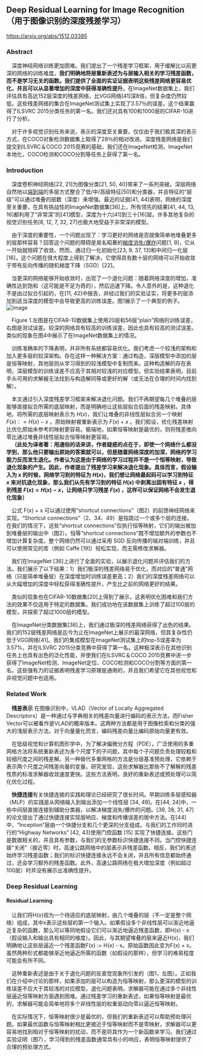 ## Deep Residual Learning for Image Recognition（用于图像识别的深度残差学习）
https://arxiv.org/abs/1512.03385

### Abstract
&emsp;深度神经网络训练更加困难。我们提出了一个残差学习框架，用于缓解比以前更深的网络的训练难度。**我们明确地将层重新表述为与层输入相关的学习残差函数，而不是学习无关的函数。我们提供了全面的实证证据表明这些残差网络更容易优化，并且可以从显著增加的深度中获得准确性提升**。在ImageNet数据集上，我们评估具有高达152层深度的残差网络，比VGG网络[41]深8倍，但复杂度仍然较低。这些残差网络的集合在ImageNet测试集上实现了3.57％的误差。这个结果赢得了ILSVRC 2015分类任务的第一名。我们还对具有100和1000层的CIFAR-10进行了分析。  


&emsp;对于许多视觉识别任务来说，表示的深度至关重要。仅仅由于我们极其深的表示方式，在COCO对象检测数据集上取得了28％的相对改进。深度残差网络是我们提交到ILSVRC＆COCO 2015竞赛的基础，我们还在ImageNet检测，ImageNet本地化，COCO检测和COCO分割等任务上获得了第一名。  

### Introduction
&emsp;深度卷积神经网络[22, 21]为图像分类[21, 50, 40]带来了一系列突破。深层网络自然地以[端到端](https://github.com/CloseYYLab/YiliYili/blob/main/%E9%80%9A%E7%94%A8%E7%9F%A5%E8%AF%86%E7%82%B9.md#%E7%AB%AF%E5%88%B0%E7%AB%AF)的多层方式整合了低/中/高级特征[50]和分类器，并且特征的“层级”可以通过堆叠的层数（深度）来增强。最近的证据[41, 44]表明，网络的深度至关重要，在具有挑战性的ImageNet数据集[36]上，所有领先的结果[41, 44, 13, 16]都利用了“非常深”的[41]模型，深度为十六[41]到三十[16]层。许多其他复杂的视觉识别任务[8, 12, 7, 32, 27]也极大地受益于非常深的模型。  


&emsp;由于深度的重要性，一个问题出现了：学习更好的网络是否就像简单地堆叠更多的层那样容易？回答这个问题的障碍是臭名昭著的[梯度消失/爆炸](https://github.com/CloseYYLab/YiliYili/blob/main/%E9%80%9A%E7%94%A8%E7%9F%A5%E8%AF%86%E7%82%B9.md#%E6%A2%AF%E5%BA%A6%E6%B6%88%E5%A4%B1%E6%A2%AF%E5%BA%A6%E7%88%86%E7%82%B8)问题[1, 9]，它从一开始就阻碍了收敛。然而，通过归一化初始化[23, 9, 37, 13]和中间归一化层[16]，这个问题在很大程度上得到了解决，它使得具有数十层的网络可以开始收敛于带有反向传播的随机梯度下降（SGD）[22]。  


&emsp;当更深的网络能够开始收敛时，出现了一个退化问题：随着网络深度的增加，准确性达到饱和（这可能是不足为奇的），然后迅速下降。令人意外的是，这种退化不是由过拟合引起的，在[11, 42]中报告，并经过我们的实验证实，将更多的层添加到适当深度的模型中会导致更高的训练误差。图1展示了一个典型的例子。  
![image](https://github.com/CloseYYLab/YiliYili/assets/56760687/66a27cdc-4a94-4eea-9e6b-4492e5312e6d)


&emsp;Figure 1.左图是在CIFAR-10数据集上使用20层和56层“plain”网络的训练误差，右图是测试误差。较深的网络具有较高的训练误差，因此也具有较高的测试误差。类似的现象在图4中展示了在ImageNet数据集上的情况。  


&emsp;训练准确率的下降表明，并非所有系统都容易优化。我们考虑一个较浅的架构和加入更多层的较深架构。存在这样一种解决方案：通过构造，深层模型中添加的层是恒等映射，其他层则从学习得到的较浅模型中复制而来。这种构造解的存在表明，深层模型的训练误差不应高于其相对较浅的对应模型。但实验结果表明，目前手头可用的求解器无法找到与构造解同等或更好的解（或无法在合理的时间内找到解）。  


&emsp;本文通过引入深度残差学习框架来解决退化问题。我们不再期望每几个堆叠的层能够直接拟合所需的底层映射，而是明确地让这些层拟合后面的残差映射。具体地，将所需的底层映射表示为 $H(x)$，我们让堆叠的非线性层拟合另一个映射 $F(x)：= H(x)- x$ 。原始映射被重新表示为 $F(x)+ x$ 。我们假设，优化残差映射比优化原始未参考的映射更容易。极端地，如果恒等映射是最优的，则将残差推向零比通过堆叠非线性层拟合恒等映射更容易。  
&emsp;**（此处为译者著：用通俗的话来讲，作者疑惑的点在于，即使一个网络什么都没学到，那么他只要输出原始的答案就可以，但是随着网络深度的加深，网络的学习能力反而发生退化。作者认为这是由于网络的学习过程并不是一个恒等映射，导致退化现象的产生。因此，作者提出了残差学习来解决退化现象。具体而言，假设输入为 $x$ 的时候，网络学习到的特征为 $H(x)$，我们想让网络最起码可以学习到特征 $x$ 来对抗退化现象，那么我们从先有学习到的特征 $H(x)$ 中剥离出固有特征 $x$ ，得到残差 $F(x) = H(x) - x$，让网络只学习残差 $F(x)$ ，这样可以保证网络不会发生退化现象）**


&emsp;公式 F(x) + x 可以通过使用“shortcut connections”（图2）的前馈神经网络来实现。“Shortcut connections”（2、34、49）是指跳过一个或多个层的连接。在我们的情况下，这些“shortcut connections”仅执行恒等映射，它们的输出被加到堆叠层的输出中（图2）。恒等“shortcut connections”既不增加额外的参数也不增加计算复杂度。整个网络仍然可以通过采用 SGD 反向传播的端对端训练，并且可以使用常见的库（例如 Caffe [19]）轻松实现，而无需修改求解器。  


&emsp;我们在ImageNet [36]上进行了全面的实验，以展示退化问题并评估我们的方法。我们展示了以下结果：1）我们极深的残差网络易于优化，而对应的“普通”网络（只是简单堆叠层）在深度增加时训练误差更高；2）我们的深度残差网络可以从大幅增加的深度中轻松获得准确性提升，产生比之前的网络更好的结果。  


&emsp;类似的现象也在CIFAR-10数据集[20]上得到了展示，这表明优化困难和我们方法的效果不仅适用于特定的数据集。我们成功地在该数据集上训练了超过100层的模型，并探索了超过1000层的模型。  


&emsp;在ImageNet分类数据集[36]上，我们通过极深的残差网络获得了出色的结果。我们的152层残差网络是迄今为止在ImageNet上展示的最深网络，但其复杂性仍低于VGG网络[41]。我们的集成模型在ImageNet测试集上的top-5误差率为3.57%，并在ILSVRC 2015分类竞赛中获得了第一名。这种极深表示在其他识别任务上也具有出色的泛化性能，并使我们在ILSVRC＆COCO 2015竞赛中进一步获得了ImageNet检测、ImageNet定位、COCO检测和COCO分割等方面的第一名。这些强有力的证据表明残差学习原理是通用的，并且我们希望它在其他视觉和非视觉问题中也适用。  

### Related Work
&emsp;**残差表示** 在图像识别中，VLAD（Vector of Locally Aggregated Descriptors）是一种通过与字典相关的残差向量进行编码的表示方法，而Fisher Vector可以被看作是VLAD的概率版本。这两种方法都是用于图像检索和分类的强大的浅层表示方法。对于向量量化而言，编码残差向量比编码原始向量更有效。  


&emsp;在低级视觉和计算机图形学中，为了解决偏微分方程（PDE），广泛使用的多重网格方法将系统重新表述为多个尺度下的子问题，其中每个子问题负责处理较粗和较细尺度之间的残差解。另一种替代多重网格的方法是分层基准预处理，它依赖于表示两个尺度之间残差向量的变量。研究发现，这些求解器比那些不了解解的残差性质的标准求解器收敛速度更快。这些方法表明，良好的重新表述或预处理可以简化优化过程。  


&emsp;**快捷连接**有关快捷连接的实践和理论已经研究了很长时间。早期训练多层感知器（MLP）的实践是从网络输入到输出添加一个线性层 [34, 49]。在[44, 24]中，一些中间层直接连接到辅助分类器，以解决梯度消失/爆炸的问题。[39, 38, 31, 47]的论文提出了通过快捷连接实现层响应、梯度和传播误差的居中方法。在[44]中，“Inception”层由一个快捷分支和几个更深的分支组成。与我们的工作同时进行的“Highway Networks” [42, 43]使用门控函数 [15] 实现了快捷连接。这些门是数据相关的，并且具有参数，与我们的无参数标识快捷连接不同。当门控快捷连接“关闭”（接近零）时，高速公路网络中的层表示非残差函数。相反，我们的表述始终学习残差函数；我们的标识快捷连接永远不会关闭，并且所有信息都始终通过，还会学习额外的残差函数。此外，高速公路网络在极大增加深度（例如超过100层）时并没有展示出准确性提升。  

### Deep Residual Learning
####  Residual Learning
&emsp;让我们将H(x)视为一个待适应的底层映射，由几个堆叠的层（不一定是整个网络）组成，其中x表示这些层的第一个输入。如果假设多个非线性层可以渐近地逼近复杂的函数，那么可以等同地假设它们可以渐近地逼近残差函数，即H(x) - x（假设输入和输出具有相同的维度）。因此，与其期望堆叠的层来逼近H(x)，我们明确地让这些层逼近一个残差函数F(x) := H(x) - x。原始函数因此变为F(x) + x。虽然两种形式都能够渐近地逼近所需的函数（如假设的那样），但学习的难易程度可能会有所不同。   


&emsp;这种重新表述是由于关于退化问题的反直觉现象所引发的（图1，左图）。正如我们在介绍中讨论的那样，如果添加的层可以构造为恒等映射，那么更深的模型的训练误差不应大于其较浅的对应模型。退化问题表明，求解器可能在通过多个非线性层逼近恒等映射方面遇到困难。通过残差学习的重新表述，如果恒等映射是最优的，求解器可能会简单地将多个非线性层的权重驱动向零以逼近恒等映射。  


&emsp;在实际情况下，恒等映射很少是最优的，但我们的重新表述可以帮助预处理问题。如果最优函数与恒等映射相比更接近于恒等映射而不是零映射，求解器可以更容易地找到相对于恒等映射的扰动，而不是将其作为一个新函数来学习。我们通过实验证明（图7），学习得到的残差函数通常具有小的响应，表明恒等映射提供了合理的预处理方式。  

